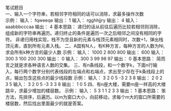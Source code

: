 笔试题目  
一、输入一个字符串，若相邻字符相同的话可以消除，求最多操作次数  
示例：
输入：
fqweeqe
输出：
1
输入：
rgghhjjry
输出：
4
输入：
aaabbbcccaa
输出：
4
基本思路：
递归的话从前往后遍历比较若相邻则消除，组成新的字符串再遍历。递归终止的条件是遍历一次之后相邻之间没有相同的字符。
非递归用栈实现，栈不为空且新的元素与栈顶元素相同时，次数+1，弹出栈顶元素，直到所有元素入栈。
二、A国有N人，有K种方言，每种方言的人数为Ni,求会所有k种方言的最少人数
示例：
输入：
1000 2
800 800
输出：
600
输入：
300 3
100 200 300
输出：
0
输入：
300 3
99 98 97
输出：
0
基本思路：
简而言之就是求各种语言人数的交集。
三、有n条线段，和一个数字k，下面n行输入，每行两个数字分别代表线段的左端点和右端点，求出至少存在于k条线段上的点，输出包含这些点的最少线段数
示例：
输入：
3 2
0 5
-3 2
3 8
输出：
2
0 2
3 5
输入：
3 2
0 5
-3 3
3 8
输出：
1
0 5
四、有n座大楼，需要m座一样高的大楼跳伞，求最少增加的楼层数。
示例：
输入：
5 3
1 1 2 3 3
输出：
1
基本思路：
笨方法，先排序，后遍历。以m为窗口大小，向前移动，求每个m大的窗口所需要的楼层数，然后找出里面最少的就是答案。
